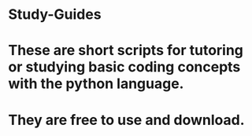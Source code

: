 # Study-Guides
# These are short scripts for tutoring or studying basic coding concepts with the python language.
# They are free to use and download.
